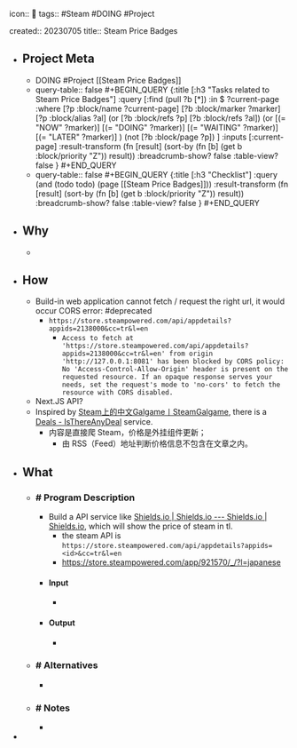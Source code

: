 icon:: 📂
tags:: #Steam #DOING #Project 

created:: 20230705
title:: Steam Price Badges

- ## Project Meta
  - DOING #Project [[Steam Price Badges]]
  - query-table:: false
    #+BEGIN_QUERY
    {:title [:h3 "Tasks related to Steam Price Badges"]
     :query [:find (pull ?b [*])
       :in $ ?current-page
       :where
       [?p :block/name ?current-page]
       [?b :block/marker ?marker]
    [?p :block/alias ?al]
    (or [?b :block/refs ?p] [?b :block/refs ?al])
    (or
       [(= "NOW" ?marker)]
       [(= "DOING" ?marker)]
       [(= "WAITING" ?marker)]
       [(= "LATER" ?marker)]
    )
    (not [?b :block/page ?p])
    ]
     :inputs [:current-page]
    :result-transform (fn [result]
                        (sort-by (fn [b]
                                   (get b :block/priority "Z")) result))
    :breadcrumb-show? false
    :table-view? false
    }
    #+END_QUERY
  - query-table:: false
    #+BEGIN_QUERY
    {:title [:h3 "Checklist"]
     :query (and (todo todo) (page [[Steam Price Badges]]))
    :result-transform (fn [result]
                        (sort-by (fn [b]
                                   (get b :block/priority "Z")) result))
    :breadcrumb-show? false
    :table-view? false
    }
    #+END_QUERY
- ## Why
  -
- ## How
  - Build-in web application cannot fetch / request the right url, it would occur CORS error: #deprecated
    - `https://store.steampowered.com/api/appdetails?appids=2138000&cc=tr&l=en`
      - `Access to fetch at 'https://store.steampowered.com/api/appdetails?appids=2138000&cc=tr&l=en' from origin 'http://127.0.0.1:8081' has been blocked by CORS policy: No 'Access-Control-Allow-Origin' header is present on the requested resource. If an opaque response serves your needs, set the request's mode to 'no-cors' to fetch the resource with CORS disabled.`
  - Next.JS API?
  - Inspired by [Steam上的中文Galgame丨SteamGalgame](https://steamgalgame.com/), there is a [Deals - IsThereAnyDeal](https://isthereanydeal.com/) service.
    - 内容是直接爬 Steam，价格是外挂组件更新；
      - 由 RSS（Feed）地址判断价格信息不包含在文章之内。
- ## What
  - ### \# Program Description
    - Build a API service like [Shields.io | Shields.io --- Shields.io | Shields.io](https://shields.io/), which will show the price of steam in tl.
      - the steam API is ``https://store.steampowered.com/api/appdetails?appids=<id>&cc=tr&l=en``
      - https://store.steampowered.com/app/921570/_/?l=japanese
    - #### Input
      -
    - #### Output
      -
  - ### \# Alternatives
    -
  - ### \# Notes
    -
-